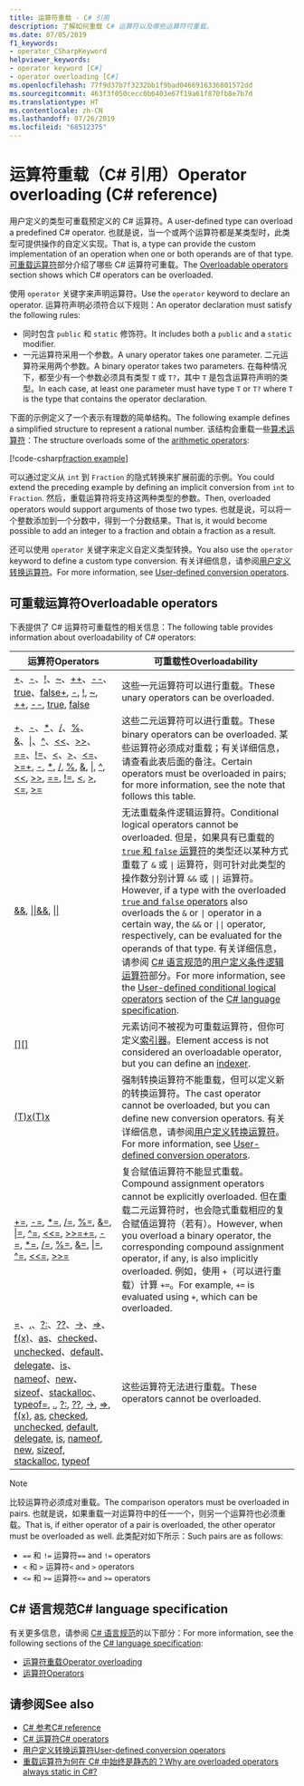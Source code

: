 ```yaml
---
title: 运算符重载 - C# 引用
description: 了解如何重载 C# 运算符以及哪些运算符可重载。
ms.date: 07/05/2019
f1_keywords:
- operator_CSharpKeyword
helpviewer_keywords:
- operator keyword [C#]
- operator overloading [C#]
ms.openlocfilehash: 77f9d37b7f3232bb1f9bad0466916336801572dd
ms.sourcegitcommit: 463f3f050cecc0b6403e67f19a61f870fb8e7b7d
ms.translationtype: HT
ms.contentlocale: zh-CN
ms.lasthandoff: 07/26/2019
ms.locfileid: "68512375"
---
```

# <a name="operator-overloading-c-reference"></a><span data-ttu-id="54e84-103">运算符重载（C# 引用）</span><span class="sxs-lookup"><span data-stu-id="54e84-103">Operator overloading (C# reference)</span></span>

<span data-ttu-id="54e84-104">用户定义的类型可重载预定义的 C# 运算符。</span><span class="sxs-lookup"><span data-stu-id="54e84-104">A user-defined type can overload a predefined C# operator.</span></span> <span data-ttu-id="54e84-105">也就是说，当一个或两个运算符都是某类型时，此类型可提供操作的自定义实现。</span><span class="sxs-lookup"><span data-stu-id="54e84-105">That is, a type can provide the custom implementation of an operation when one or both operands are of that type.</span></span> <span data-ttu-id="54e84-106">[可重载运算符](#overloadable-operators)部分介绍了哪些 C# 运算符可重载。</span><span class="sxs-lookup"><span data-stu-id="54e84-106">The [Overloadable operators](#overloadable-operators) section shows which C# operators can be overloaded.</span></span>

<span data-ttu-id="54e84-107">使用 `operator` 关键字来声明运算符。</span><span class="sxs-lookup"><span data-stu-id="54e84-107">Use the `operator` keyword to declare an operator.</span></span> <span data-ttu-id="54e84-108">运算符声明必须符合以下规则：</span><span class="sxs-lookup"><span data-stu-id="54e84-108">An operator declaration must satisfy the following rules:</span></span>

- <span data-ttu-id="54e84-109">同时包含 `public` 和 `static` 修饰符。</span><span class="sxs-lookup"><span data-stu-id="54e84-109">It includes both a `public` and a `static` modifier.</span></span>
- <span data-ttu-id="54e84-110">一元运算符采用一个参数。</span><span class="sxs-lookup"><span data-stu-id="54e84-110">A unary operator takes one parameter.</span></span> <span data-ttu-id="54e84-111">二元运算符采用两个参数。</span><span class="sxs-lookup"><span data-stu-id="54e84-111">A binary operator takes two parameters.</span></span> <span data-ttu-id="54e84-112">在每种情况下，都至少有一个参数必须具有类型 `T` 或 `T?`，其中 `T` 是包含运算符声明的类型。</span><span class="sxs-lookup"><span data-stu-id="54e84-112">In each case, at least one parameter must have type `T` or `T?` where `T` is the type that contains the operator declaration.</span></span>

<span data-ttu-id="54e84-113">下面的示例定义了一个表示有理数的简单结构。</span><span class="sxs-lookup"><span data-stu-id="54e84-113">The following example defines a simplified structure to represent a rational number.</span></span> <span data-ttu-id="54e84-114">该结构会重载一些[算术运算符](arithmetic-operators.md)：</span><span class="sxs-lookup"><span data-stu-id="54e84-114">The structure overloads some of the [arithmetic operators](arithmetic-operators.md):</span></span>

[!code-csharp[fraction example](~/samples/csharp/language-reference/operators/OperatorOverloading.cs)]

<span data-ttu-id="54e84-115">可以通过定义从 `int` 到 `Fraction` 的隐式转换来扩展前面的示例。</span><span class="sxs-lookup"><span data-stu-id="54e84-115">You could extend the preceding example by defining an implicit conversion from `int` to `Fraction`.</span></span> <span data-ttu-id="54e84-116">然后，重载运算符将支持这两种类型的参数。</span><span class="sxs-lookup"><span data-stu-id="54e84-116">Then, overloaded operators would support arguments of those two types.</span></span> <span data-ttu-id="54e84-117">也就是说，可以将一个整数添加到一个分数中，得到一个分数结果。</span><span class="sxs-lookup"><span data-stu-id="54e84-117">That is, it would become possible to add an integer to a fraction and obtain a fraction as a result.</span></span>

<span data-ttu-id="54e84-118">还可以使用 `operator` 关键字来定义自定义类型转换。</span><span class="sxs-lookup"><span data-stu-id="54e84-118">You also use the `operator` keyword to define a custom type conversion.</span></span> <span data-ttu-id="54e84-119">有关详细信息，请参阅[用户定义转换运算符](user-defined-conversion-operators.md)。</span><span class="sxs-lookup"><span data-stu-id="54e84-119">For more information, see [User-defined conversion operators](user-defined-conversion-operators.md).</span></span>

## <a name="overloadable-operators"></a><span data-ttu-id="54e84-120">可重载运算符</span><span class="sxs-lookup"><span data-stu-id="54e84-120">Overloadable operators</span></span>

<span data-ttu-id="54e84-121">下表提供了 C# 运算符可重载性的相关信息：</span><span class="sxs-lookup"><span data-stu-id="54e84-121">The following table provides information about overloadability of C# operators:</span></span>

| <span data-ttu-id="54e84-122">运算符</span><span class="sxs-lookup"><span data-stu-id="54e84-122">Operators</span></span> | <span data-ttu-id="54e84-123">可重载性</span><span class="sxs-lookup"><span data-stu-id="54e84-123">Overloadability</span></span> |
| --------- | --------------- |
|<span data-ttu-id="54e84-124">[+](arithmetic-operators.md#unary-plus-and-minus-operators)、[-](arithmetic-operators.md#unary-plus-and-minus-operators)、[!](boolean-logical-operators.md#logical-negation-operator-)、[~](bitwise-and-shift-operators.md#bitwise-complement-operator-)、[++](arithmetic-operators.md#increment-operator-)、[--](arithmetic-operators.md#decrement-operator---)、[true](true-false-operators.md)、[false](true-false-operators.md)</span><span class="sxs-lookup"><span data-stu-id="54e84-124">[+](arithmetic-operators.md#unary-plus-and-minus-operators), [-](arithmetic-operators.md#unary-plus-and-minus-operators), [!](boolean-logical-operators.md#logical-negation-operator-), [~](bitwise-and-shift-operators.md#bitwise-complement-operator-), [++](arithmetic-operators.md#increment-operator-), [--](arithmetic-operators.md#decrement-operator---), [true](true-false-operators.md), [false](true-false-operators.md)</span></span>|<span data-ttu-id="54e84-125">这些一元运算符可以进行重载。</span><span class="sxs-lookup"><span data-stu-id="54e84-125">These unary operators can be overloaded.</span></span>|
|<span data-ttu-id="54e84-126">[+](addition-operator.md)、[-](subtraction-operator.md)、[\*](arithmetic-operators.md#multiplication-operator-)、[/](arithmetic-operators.md#division-operator-)、[%](arithmetic-operators.md#remainder-operator-)、[&](boolean-logical-operators.md#logical-and-operator-)、[&#124;](boolean-logical-operators.md#logical-or-operator-)、[^](boolean-logical-operators.md#logical-exclusive-or-operator-)、[\<\<](bitwise-and-shift-operators.md#left-shift-operator-)、[>>](bitwise-and-shift-operators.md#right-shift-operator-)、[==](equality-operators.md#equality-operator-)、[!=](equality-operators.md#inequality-operator-)、[\<](comparison-operators.md#less-than-operator-)、[>](comparison-operators.md#greater-than-operator-)、[\<=](comparison-operators.md#less-than-or-equal-operator-)、[>=](comparison-operators.md#greater-than-or-equal-operator-)</span><span class="sxs-lookup"><span data-stu-id="54e84-126">[+](addition-operator.md), [-](subtraction-operator.md), [\*](arithmetic-operators.md#multiplication-operator-), [/](arithmetic-operators.md#division-operator-), [%](arithmetic-operators.md#remainder-operator-), [&](boolean-logical-operators.md#logical-and-operator-), [&#124;](boolean-logical-operators.md#logical-or-operator-), [^](boolean-logical-operators.md#logical-exclusive-or-operator-), [\<\<](bitwise-and-shift-operators.md#left-shift-operator-), [>>](bitwise-and-shift-operators.md#right-shift-operator-), [==](equality-operators.md#equality-operator-), [!=](equality-operators.md#inequality-operator-), [\<](comparison-operators.md#less-than-operator-), [>](comparison-operators.md#greater-than-operator-), [\<=](comparison-operators.md#less-than-or-equal-operator-), [>=](comparison-operators.md#greater-than-or-equal-operator-)</span></span>|<span data-ttu-id="54e84-127">这些二元运算符可以进行重载。</span><span class="sxs-lookup"><span data-stu-id="54e84-127">These binary operators can be overloaded.</span></span> <span data-ttu-id="54e84-128">某些运算符必须成对重载；有关详细信息，请查看此表后面的备注。</span><span class="sxs-lookup"><span data-stu-id="54e84-128">Certain operators must be overloaded in pairs; for more information, see the note that follows this table.</span></span>|
|<span data-ttu-id="54e84-129">[&&](boolean-logical-operators.md#conditional-logical-and-operator-), [&#124;&#124;](boolean-logical-operators.md#conditional-logical-or-operator-)</span><span class="sxs-lookup"><span data-stu-id="54e84-129">[&&](boolean-logical-operators.md#conditional-logical-and-operator-), [&#124;&#124;](boolean-logical-operators.md#conditional-logical-or-operator-)</span></span>|<span data-ttu-id="54e84-130">无法重载条件逻辑运算符。</span><span class="sxs-lookup"><span data-stu-id="54e84-130">Conditional logical operators cannot be overloaded.</span></span> <span data-ttu-id="54e84-131">但是，如果具有已重载的 [`true` 和 `false` 运算符](true-false-operators.md)的类型还以某种方式重载了 `&` 或 <code>&#124;</code> 运算符，则可针对此类型的操作数分别计算 `&&` 或 <code>&#124;&#124;</code> 运算符。</span><span class="sxs-lookup"><span data-stu-id="54e84-131">However, if a type with the overloaded [`true` and `false` operators](true-false-operators.md) also overloads the `&` or <code>&#124;</code> operator in a certain way, the `&&` or <code>&#124;&#124;</code> operator, respectively, can be evaluated for the operands of that type.</span></span> <span data-ttu-id="54e84-132">有关详细信息，请参阅 [C# 语言规范](~/_csharplang/spec/introduction.md)的[用户定义条件逻辑运算符](~/_csharplang/spec/expressions.md#user-defined-conditional-logical-operators)部分。</span><span class="sxs-lookup"><span data-stu-id="54e84-132">For more information, see the [User-defined conditional logical operators](~/_csharplang/spec/expressions.md#user-defined-conditional-logical-operators) section of the [C# language specification](~/_csharplang/spec/introduction.md).</span></span>|
|[<span data-ttu-id="54e84-133">&#91;&#93;</span><span class="sxs-lookup"><span data-stu-id="54e84-133">&#91;&#93;</span></span>](member-access-operators.md#indexer-operator-)|<span data-ttu-id="54e84-134">元素访问不被视为可重载运算符，但你可定义[索引器](../../programming-guide/indexers/index.md)。</span><span class="sxs-lookup"><span data-stu-id="54e84-134">Element access is not considered an overloadable operator, but you can define an [indexer](../../programming-guide/indexers/index.md).</span></span>|
|[<span data-ttu-id="54e84-135">(T)x</span><span class="sxs-lookup"><span data-stu-id="54e84-135">(T)x</span></span>](type-testing-and-conversion-operators.md#cast-operator-)|<span data-ttu-id="54e84-136">强制转换运算符不能重载，但可以定义新的转换运算符。</span><span class="sxs-lookup"><span data-stu-id="54e84-136">The cast operator cannot be overloaded, but you can define new conversion operators.</span></span> <span data-ttu-id="54e84-137">有关详细信息，请参阅[用户定义转换运算符](user-defined-conversion-operators.md)。</span><span class="sxs-lookup"><span data-stu-id="54e84-137">For more information, see [User-defined conversion operators](user-defined-conversion-operators.md).</span></span>|
|<span data-ttu-id="54e84-138">[+=](arithmetic-operators.md#compound-assignment), [-=](arithmetic-operators.md#compound-assignment), [\*=](arithmetic-operators.md#compound-assignment), [/=](arithmetic-operators.md#compound-assignment), [%=](arithmetic-operators.md#compound-assignment), [&=](boolean-logical-operators.md#compound-assignment), [&#124;=](boolean-logical-operators.md#compound-assignment), [^=](boolean-logical-operators.md#compound-assignment), [\<\<=](bitwise-and-shift-operators.md#compound-assignment), [>>=](bitwise-and-shift-operators.md#compound-assignment)</span><span class="sxs-lookup"><span data-stu-id="54e84-138">[+=](arithmetic-operators.md#compound-assignment), [-=](arithmetic-operators.md#compound-assignment), [\*=](arithmetic-operators.md#compound-assignment), [/=](arithmetic-operators.md#compound-assignment), [%=](arithmetic-operators.md#compound-assignment), [&=](boolean-logical-operators.md#compound-assignment), [&#124;=](boolean-logical-operators.md#compound-assignment), [^=](boolean-logical-operators.md#compound-assignment), [\<\<=](bitwise-and-shift-operators.md#compound-assignment), [>>=](bitwise-and-shift-operators.md#compound-assignment)</span></span>|<span data-ttu-id="54e84-139">复合赋值运算符不能显式重载。</span><span class="sxs-lookup"><span data-stu-id="54e84-139">Compound assignment operators cannot be explicitly overloaded.</span></span> <span data-ttu-id="54e84-140">但在重载二元运算符时，也会隐式重载相应的复合赋值运算符（若有）。</span><span class="sxs-lookup"><span data-stu-id="54e84-140">However, when you overload a binary operator, the corresponding compound assignment operator, if any, is also implicitly overloaded.</span></span> <span data-ttu-id="54e84-141">例如，使用 `+`（可以进行重载）计算 `+=`。</span><span class="sxs-lookup"><span data-stu-id="54e84-141">For example, `+=` is evaluated using `+`, which can be overloaded.</span></span>|
|<span data-ttu-id="54e84-142">[=](assignment-operator.md)、[.](member-access-operators.md#member-access-operator-)、[?:](conditional-operator.md)、[??](null-coalescing-operator.md)、[->](pointer-related-operators.md#pointer-member-access-operator--)、[=>](lambda-operator.md)、[f(x)](member-access-operators.md#invocation-operator-)、[as](type-testing-and-conversion-operators.md#as-operator)、[checked](../keywords/checked.md)、[unchecked](../keywords/unchecked.md)、[default](../../programming-guide/statements-expressions-operators/default-value-expressions.md)、[delegate](delegate-operator.md)、[is](type-testing-and-conversion-operators.md#is-operator)、[nameof](nameof.md)、[new](new-operator.md)、[sizeof](sizeof.md)、[stackalloc](stackalloc.md)、[typeof](type-testing-and-conversion-operators.md#typeof-operator)</span><span class="sxs-lookup"><span data-stu-id="54e84-142">[=](assignment-operator.md), [.](member-access-operators.md#member-access-operator-), [?:](conditional-operator.md), [??](null-coalescing-operator.md), [->](pointer-related-operators.md#pointer-member-access-operator--), [=>](lambda-operator.md), [f(x)](member-access-operators.md#invocation-operator-), [as](type-testing-and-conversion-operators.md#as-operator), [checked](../keywords/checked.md), [unchecked](../keywords/unchecked.md), [default](../../programming-guide/statements-expressions-operators/default-value-expressions.md), [delegate](delegate-operator.md), [is](type-testing-and-conversion-operators.md#is-operator), [nameof](nameof.md), [new](new-operator.md), [sizeof](sizeof.md), [stackalloc](stackalloc.md), [typeof](type-testing-and-conversion-operators.md#typeof-operator)</span></span>|<span data-ttu-id="54e84-143">这些运算符无法进行重载。</span><span class="sxs-lookup"><span data-stu-id="54e84-143">These operators cannot be overloaded.</span></span>|

> [!NOTE]
> <span data-ttu-id="54e84-144">比较运算符必须成对重载。</span><span class="sxs-lookup"><span data-stu-id="54e84-144">The comparison operators must be overloaded in pairs.</span></span> <span data-ttu-id="54e84-145">也就是说，如果重载一对运算符中的任一一个，则另一个运算符也必须重载。</span><span class="sxs-lookup"><span data-stu-id="54e84-145">That is, if either operator of a pair is overloaded, the other operator must be overloaded as well.</span></span> <span data-ttu-id="54e84-146">此类配对如下所示：</span><span class="sxs-lookup"><span data-stu-id="54e84-146">Such pairs are as follows:</span></span>
>
> - <span data-ttu-id="54e84-147">`==` 和 `!=` 运算符</span><span class="sxs-lookup"><span data-stu-id="54e84-147">`==` and `!=` operators</span></span>
> - <span data-ttu-id="54e84-148">`<` 和 `>` 运算符</span><span class="sxs-lookup"><span data-stu-id="54e84-148">`<` and `>` operators</span></span>
> - <span data-ttu-id="54e84-149">`<=` 和 `>=` 运算符</span><span class="sxs-lookup"><span data-stu-id="54e84-149">`<=` and `>=` operators</span></span>

## <a name="c-language-specification"></a><span data-ttu-id="54e84-150">C# 语言规范</span><span class="sxs-lookup"><span data-stu-id="54e84-150">C# language specification</span></span>

<span data-ttu-id="54e84-151">有关更多信息，请参阅 [C# 语言规范](~/_csharplang/spec/introduction.md)的以下部分：</span><span class="sxs-lookup"><span data-stu-id="54e84-151">For more information, see the following sections of the [C# language specification](~/_csharplang/spec/introduction.md):</span></span>

- [<span data-ttu-id="54e84-152">运算符重载</span><span class="sxs-lookup"><span data-stu-id="54e84-152">Operator overloading</span></span>](~/_csharplang/spec/expressions.md#operator-overloading)
- [<span data-ttu-id="54e84-153">运算符</span><span class="sxs-lookup"><span data-stu-id="54e84-153">Operators</span></span>](~/_csharplang/spec/classes.md#operators)

## <a name="see-also"></a><span data-ttu-id="54e84-154">请参阅</span><span class="sxs-lookup"><span data-stu-id="54e84-154">See also</span></span>

- [<span data-ttu-id="54e84-155">C# 参考</span><span class="sxs-lookup"><span data-stu-id="54e84-155">C# reference</span></span>](../index.md)
- [<span data-ttu-id="54e84-156">C# 运算符</span><span class="sxs-lookup"><span data-stu-id="54e84-156">C# operators</span></span>](index.md)
- [<span data-ttu-id="54e84-157">用户定义转换运算符</span><span class="sxs-lookup"><span data-stu-id="54e84-157">User-defined conversion operators</span></span>](user-defined-conversion-operators.md)
- [<span data-ttu-id="54e84-158">重载运算符为何在 C# 中始终是静态的？</span><span class="sxs-lookup"><span data-stu-id="54e84-158">Why are overloaded operators always static in C#?</span></span>](https://blogs.msdn.microsoft.com/ericlippert/2007/05/14/why-are-overloaded-operators-always-static-in-c/)
